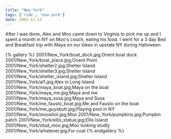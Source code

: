 ```yaml
---
title: "New York"
tags: ['ride', 'new york']
date: 2001-11-13
---
```


After I was done, Alex and Moo came down to Virginia to pick me up and I spent a month in NY on Moo's couch, eating his food.  I went for a 3 day Bed and Breakfast trip with Maya on our bikes in upstate NY during Halloween

{% gallery %} 
2001/New_York/boat_dock.jpg;Orient boat dock
2001/New_York/boat_place.jpg;Orient Point
2001/New_York/shelter2.jpg;Shelter Island
2001/New_York/shelter3.jpg;Shelter Island
2001/New_York/shelter_island.jpg;Shelter Island
2001/New_York/al1.jpg;Alex in Long Island
2001/New_York/maya_boat.jpg;Maya on the boat
2001/New_York/maya_me.jpg;Maya and me
2001/New_York/maya_susa.jpg;Maya and Susa
2001/New_York/me_fausto_boat.jpg;Me and Fausto on the boat
2001/New_York/me_guysbutt.jpg;Playing pool in NY
2001/New_York/mooshot.jpg;Moo
2001/New_York/pumpkins.jpg;Pumpkin patch
2001/New_York/ellis_statue.jpg;Ellis Island
2001/New_York/stud_moo.jpg;Moo looking studly
2001/New_York/whatever.jpg;Fur coat
{% endgallery %}
